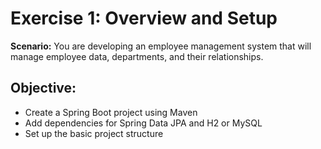# Exercise 1: Overview and Setup

**Scenario:** You are developing an employee management system that will manage employee data, departments, and their relationships.

## Objective:
- Create a Spring Boot project using Maven
- Add dependencies for Spring Data JPA and H2 or MySQL
- Set up the basic project structure

